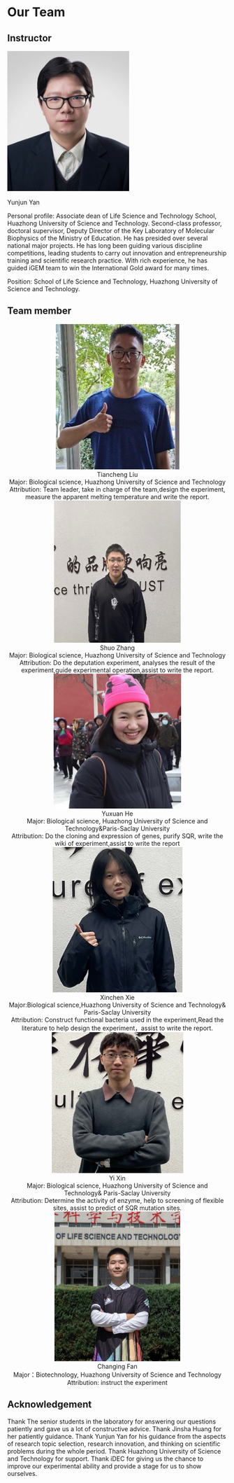 # Our Team

## Instructor

![index_1](./img/team_1.png)

Yunjun Yan

Personal profile: Associate dean of Life Science and Technology School, Huazhong University of Science and Technology. Second-class professor, doctoral supervisor, Deputy Director of the Key Laboratory of Molecular Biophysics of the Ministry of Education. He has presided over several national major projects. He has long been guiding various discipline competitions, leading students to carry out innovation and entrepreneurship training and scientific research practice. With rich experience, he has guided iGEM team to win the International Gold award for many times.

Position: School of Life Science and Technology, Huazhong University of Science and Technology.

## Team member

<center>
    <img src="../img/team_2.png">
    <figcaption size=1em>Tiancheng Liu<br/>
Major: Biological science, Huazhong University of Science and Technology<br/>
Attribution: Team leader, take in charge of the team,design the experiment, measure the apparent melting temperature and write the report.</figcaption>
    <img src="../img/team_3.png">
    <figcaption size=2em>Shuo Zhang<br/>
Major: Biological science, Huazhong University of Science and Technology<br/>
Attribution: Do the deputation experiment, analyses the result of the experiment,guide experimental operation,assist to write the report.</figcaption>
    <img src="../img/team_4.png">
    <figcaption size=3em>Yuxuan He<br/>
Major: Biological science, Huazhong University of Science and Technology&Paris-Saclay University<br/>
Attribution: Do the cloning and expression of genes, purify SQR, write the wiki of experiment,assist to write the report</figcaption>
    <img src="../img/team_5.png">
    <figcaption size=4em>Xinchen Xie<br/>
Major:Biological science,Huazhong University of Science and Technology&
Paris-Saclay University<br/>
Attribution: Construct functional bacteria used in the experiment,Read the literature to help design the experiment，assist to write the report.</figcaption>
    <img src="../img/team_6.png">
    <figcaption>Yi Xin<br/>
Major: Biological science, Huazhong University of Science and Technology&
Paris-Saclay University<br/>
Attribution: Determine the activity of enzyme, help to screening of flexible sites, assist to predict of SQR mutation sites.</figcaption>
    <img src="../img/team_7.png">
    <figcaption>Changing Fan<br/>
Major：Biotechnology, Huazhong University of Science and Technology <br/>
Attribution: instruct the experiment</figcaption>
</center>

## Acknowledgement

Thank The senior students in the laboratory for answering our questions patiently and gave us a lot of constructive advice.
Thank Jinsha Huang for her patiently guidance.
Thank Yunjun Yan for his guidance from the aspects of research topic selection, research innovation, and thinking on scientific problems during the whole period.
Thank Huazhong University of Science and Technology for support. 
Thank iDEC for giving us the chance to improve our experimental ability and provide a stage for us to show ourselves.